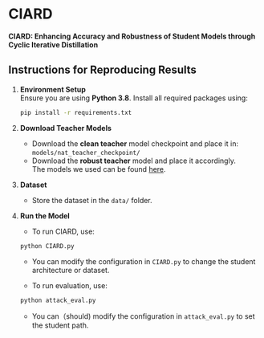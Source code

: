 # CIARD  
**CIARD: Enhancing Accuracy and Robustness of Student Models through Cyclic Iterative Distillation**

## Instructions for Reproducing Results

1. **Environment Setup**  
   Ensure you are using **Python 3.8**. Install all required packages using:

   ```bash
   pip install -r requirements.txt
   ```

2. **Download Teacher Models**  
   - Download the **clean teacher** model checkpoint and place it in:  
     `models/nat_teacher_checkpoint/`  
   - Download the **robust teacher** model and place it accordingly.  
     The models we used can be found [here](https://github.com/google-deepmind/deepmind-research/tree/master/adversarial_robustness).

3. **Dataset**  
   - Store the dataset in the `data/` folder.

4. **Run the Model**
   -  To run CIARD, use:

   ```bash
   python CIARD.py
   ```

   - You can modify the configuration in `CIARD.py` to change the student architecture or dataset.
   
   - To run evaluation, use:

   ```bash
   python attack_eval.py
   ```

   - You can（should) modify the configuration in `attack_eval.py` to set the student path.
  
   
